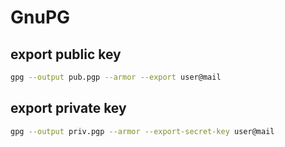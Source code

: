 # GnuPG

## export public key

```bash
gpg --output pub.pgp --armor --export user@mail
```

## export private key
```bash
gpg --output priv.pgp --armor --export-secret-key user@mail
```



